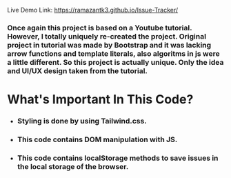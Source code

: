 Live Demo Link: https://ramazantk3.github.io/Issue-Tracker/

### Once again this project is based on a Youtube tutorial. However, I totally uniquely re-created the project. Original project in tutorial was made by Bootstrap and it was lacking arrow functions and template literals, also algoritms in js were a little different. So this project is actually unique. Only the idea and UI/UX design taken from the tutorial.

# What's Important In This Code?
- ### Styling is done by using Tailwind.css.
- ### This code contains DOM manipulation with JS.
- ### This code contains localStorage methods to save issues in the local storage of the browser.

